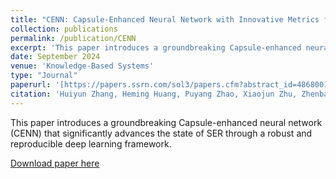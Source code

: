 ```yaml
---
title: "CENN: Capsule-Enhanced Neural Network with Innovative Metrics for Robust Speech Emotion Recognition"
collection: publications
permalink: /publication/CENN
excerpt: 'This paper introduces a groundbreaking Capsule-enhanced neural network (CENN) that significantly advances the state of SER through a robust and reproducible deep learning framework.'
date: September 2024
venue: 'Knowledge-Based Systems'
type: "Journal"
paperurl: '[https://papers.ssrn.com/sol3/papers.cfm?abstract_id=4868001](https://www.sciencedirect.com/science/article/pii/S095070512401133X)'
citation: 'Huiyun Zhang, Heming Huang, Puyang Zhao, Xiaojun Zhu, Zhenbao Yu, CENN: Capsule-Enhanced Neural Network with Innovative Metrics for Robust Speech Emotion Recognition, Knowledge-Based Systems (2024).'
---
```


This paper introduces a groundbreaking Capsule-enhanced neural network (CENN) that significantly advances the state of SER through a robust and reproducible deep learning framework.
    
<a href="https://papers.ssrn.com/sol3/papers.cfm?abstract_id=4868001">Download paper here</a>
